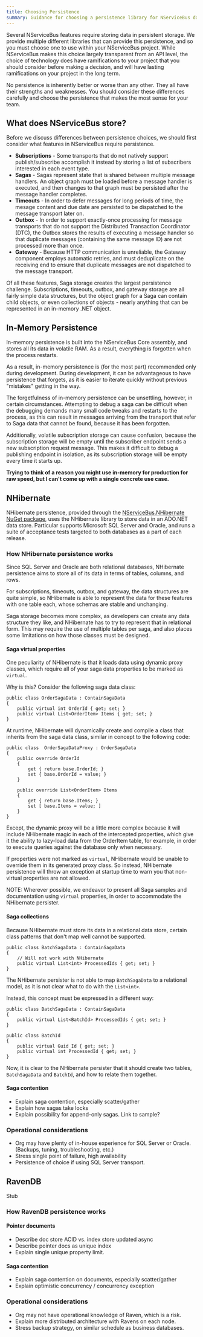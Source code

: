 ```yaml
---
title: Choosing Persistence
summary: Guidance for choosing a persistence library for NServiceBus data.
---
```


Several NServiceBus features require storing data in persistent storage. We provide multiple different libraries that can provide this persistence, and so you must choose one to use within your NServiceBus project. While NServiceBus makes this choice largely transparent from an API level, the choice of technology does have ramifications to your project that you should consider before making a decision, and will have lasting ramifications on your project in the long term.

No persistence is inherently better or worse than any other. They all have their strengths and weaknesses. You should consider these differences carefully and choose the persistence that makes the most sense for your team.

## What does NServiceBus store?

Before we discuss differences between persistence choices, we should first consider what features in NServiceBus require persistence.

* **Subscriptions** - Some transports that do not natively support publish/subscribe accomplish it instead by storing a list of subscribers interested in each event type.
* **Sagas** - Sagas represent state that is shared between multiple message handlers. An object graph must be loaded before a message handler is executed, and then changes to that graph must be persisted after the message handler completes.
* **Timeouts** - In order to defer messages for long periods of time, the mesage content and due date are persisted to be dispatched to the message transport later on.
* **Outbox** - In order to support exactly-once processing for message transports that do not support the Distributed Transaction Coordinator (DTC), the Outbox stores the results of executing a message handler so that duplicate messages (containing the same message ID) are not processed more than once.
* **Gateway** - Because HTTP communication is unreliable, the Gateway component employs automatic retries, and must deduplicate on the receiving end to ensure that duplicate messages are not dispatched to the message transport.

Of all these features, Saga storage creates the largest persistence challenge. Subscriptions, timeouts, outbox, and gateway storage are all fairly simple data structures, but the object graph for a Saga can contain child objects, or even collections of objects - nearly anything that can be represented in an in-memory .NET object.

## In-Memory Persistence

In-memory persistence is built into the NServiceBus Core assembly, and stores all its data in volatile RAM. As a result, everything is forgotten when the process restarts.

As a result, in-memory persistence is (for the most part) recommended only during development. During development, it can be advantageous to have persistence that forgets, as it is easier to iterate quickly without previous "mistakes" getting in the way.

The forgetfulness of in-memory persistence can be unsettling, however, in certain circumstances. Attempting to debug a saga can be difficult when the debugging demands many small code tweaks and restarts to the process, as this can result in messages arriving from the transport that refer to Saga data that cannot be found, because it has been forgotten.

Additionally, volatile subscription storage can cause confusion, because the subscription storage will be empty until the subscriber endpoint sends a new subscription request message. This makes it difficult to debug a publishing endpoint in isolation, as its subscription storage will be empty every time it starts up.

**Trying to think of a reason you might use in-memory for production for raw speed, but I can't come up with a single concrete use case.**

## NHibernate

NHibernate persistence, provided through the [NServiceBus.NHibernate NuGet package](https://www.nuget.org/packages/NServiceBus.NHibernate), uses the NHibernate library to store data in an ADO.NET data store. Particular supports Microsoft SQL Server and Oracle, and runs a suite of acceptance tests targeted to both databases as a part of each release.

### How NHibernate persistence works

Since SQL Server and Oracle are both relational databases, NHibernate persistence aims to store all of its data in terms of tables, columns, and rows.

For subscriptions, timeouts, outbox, and gateway, the data structures are quite simple, so NHibernate is able to represent the data for these features with one table each, whose schemas are stable and unchanging.

Saga storage becomes more complex, as developers can create any data structure they like, and NHibernate has to try to represent that in relational form. This may require the use of multiple tables per saga, and also places some limitations on how those classes must be designed.

#### Saga virtual properties

One peculiarity of NHibernate is that it loads data using dynamic proxy classes, which require all of your saga data properties to be marked as `virtual`.

Why is this? Consider the following saga data class:

```
public class OrderSagaData : ContainSagaData
{
    public virtual int OrderId { get; set; }
    public virtual List<OrderItem> Items { get; set; }
}
```

At runtime, NHibernate will dynamically create and compile a class that inherits from the saga data class, similar in concept to the following code:

```
public class  OrderSagaDataProxy : OrderSagaData
{
    public override OrderId
    {
        get { return base.OrderId; }
        set { base.OrderId = value; }
    }
    
    public override List<OrderItem> Items
    {
        get { return base.Items; }
        set [ base.Items = value; ]
    }
}
```

Except, the dynamic proxy will be a little more complex because it will include NHibernate magic in each of the intercepted properties, which give it the ability to lazy-load data from the OrderItem table, for example, in order to execute queries against the database only when necessary.

If properties were not marked as `virtual`, NHibernate would be unable to override them in its generated proxy class. So instead, NHibernate persistence will throw an exception at startup time to warn you that non-virtual properties are not allowed.

NOTE: Wherever possible, we endeavor to present all Saga samples and documentation using `virtual` properties, in order to accommodate the NHibernate persister.

#### Saga collections

Because NHibernate must store its data in a relational data store, certain class patterns that don't map well cannot be supported.

```
public class BatchSagaData : ContainSagaData
{
    // Will not work with NHibernate
    public virtual List<int> ProcessedIds { get; set; }
}
```

The NHibernate persister is not able to map `BatchSagaData` to a relational model, as it is not clear what to do with the `List<int>`.

Instead, this concept must be expressed in a different way:

```
public class BatchSagaData : ContainSagaData
{
    public virtual List<BatchId> ProcessedIds { get; set; }
}

public class BatchId
{
    public virtual Guid Id { get; set; }
    public virtual int ProcessedId { get; set; }
}
```

Now, it is clear to the NHibernate persister that it should create two tables, `BatchSagaData` and `BatchId`, and how to relate them together.

#### Saga contention

* Explain saga contention, especially scatter/gather
* Explain how sagas take locks
* Explain possibility for append-only sagas. Link to sample?

### Operational considerations

* Org may have plenty of in-house experience for SQL Server or Oracle. (Backups, tuning, troubleshooting, etc.)
* Stress single point of failure, high availability
* Persistence of choice if using SQL Server transport.

## RavenDB 

Stub

### How RavenDB persistence works

#### Pointer documents

* Describe doc store ACID vs. index store updated async
* Describe pointer docs as unique index
* Explain single unique property limit.

#### Saga contention

* Explain saga contention on documents, especially scatter/gather
* Explain optimistic concurrency / concurrency exception

### Operational considerations

* Org may not have operational knowledge of Raven, which is a risk.
* Explain more distributed architecture with Ravens on each node.
* Stress backup strategy, on similar schedule as business databases.
